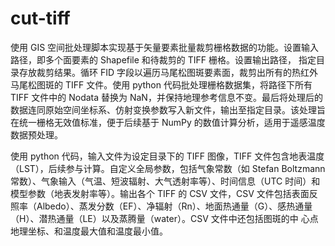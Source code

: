 # cut-tiff
使用 GIS 空间批处理脚本实现基于矢量要素批量裁剪栅格数据的功能。设置输入路径，即多个面要素的 Shapefile 和待裁剪的 TIFF 栅格。设置输出路径，
指定目录存放裁剪结果。循环 FID 字段以遍历马尾松图斑要素面，裁剪出所有的热红外马尾松图斑的 TIFF 文件。使用 python 代码批处理栅格数据集，将路径下所有 TIFF 文件中的 Nodata
替换为 NaN，并保持地理参考信息不变。最后将处理后的数据连同原始空间坐标系、仿射变换参数写入新文件，输出至指定目录。该处理旨在统一栅格无效值标准，便于后续基于 NumPy 的数值计算分析，适用于遥感温度数据预处理。

使用 python 代码，输入文件为设定目录下的 TIFF 图像，TIFF 文件包含地表温度（LST），后续参与计算。自定义全局参数，包括气象常数（如 Stefan Boltzmann 常数）、气象输入（气温、短波辐射、大气透射率等）、时间信息（UTC
时间）和模型参数（地表发射率等）。输出各个 TIFF 的 CSV 文件，CSV 文件包括表面反照率（Albedo）、蒸发分数（EF）、净辐射（Rn）、地面热通量（G）、感热通量（H）、潜热通量（LE）以及蒸腾量（water）。CSV 文件中还包括图斑的中
心点地理坐标、和温度最大值和温度最小值。

